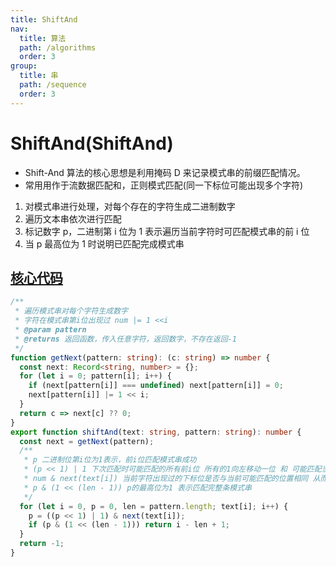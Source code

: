 ```yaml
---
title: ShiftAnd
nav:
  title: 算法
  path: /algorithms
  order: 3
group:
  title: 串
  path: /sequence
  order: 3
---
```


# ShiftAnd(ShiftAnd)

- Shift-And 算法的核心思想是利用掩码 D 来记录模式串的前缀匹配情况。
- 常用用作于流数据匹配和，正则模式匹配(同一下标位可能出现多个字符)

1. 对模式串进行处理，对每个存在的字符生成二进制数字
1. 遍历文本串依次进行匹配
1. 标记数字 p，二进制第 i 位为 1 表示遍历当前字符时可匹配模式串的前 i 位
1. 当 p 最高位为 1 时说明已匹配完成模式串



## [核心代码](https://gitee.com/bestlyg/bestlyg/tree/master/packages/algorithms/src/sequence/shiftAnd.ts)
```ts
/**
 * 遍历模式串对每个字符生成数字
 * 字符在模式串第i位出现过 num |= 1 <<i
 * @param pattern
 * @returns 返回函数，传入任意字符，返回数字，不存在返回-1
 */
function getNext(pattern: string): (c: string) => number {
  const next: Record<string, number> = {};
  for (let i = 0; pattern[i]; i++) {
    if (next[pattern[i]] === undefined) next[pattern[i]] = 0;
    next[pattern[i]] |= 1 << i;
  }
  return c => next[c] ?? 0;
}
export function shiftAnd(text: string, pattern: string): number {
  const next = getNext(pattern);
  /**
   * p 二进制位第i位为1表示，前i位匹配模式串成功
   * (p << 1) | 1 下次匹配时可能匹配的所有前i位 所有的1向左移动一位 和 可能匹配当前首位
   * num & next(text[i]) 当前字符出现过的下标位是否与当前可能匹配的位置相同 从而获取当前字符下能够匹配的所有位置
   * p & (1 << (len - 1)) p的最高位为1 表示匹配完整条模式串
   */
  for (let i = 0, p = 0, len = pattern.length; text[i]; i++) {
    p = ((p << 1) | 1) & next(text[i]);
    if (p & (1 << (len - 1))) return i - len + 1;
  }
  return -1;
}

```
